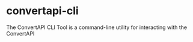 # convertapi-cli
The ConvertAPI CLI Tool is a command-line utility for interacting with the ConvertAPI
